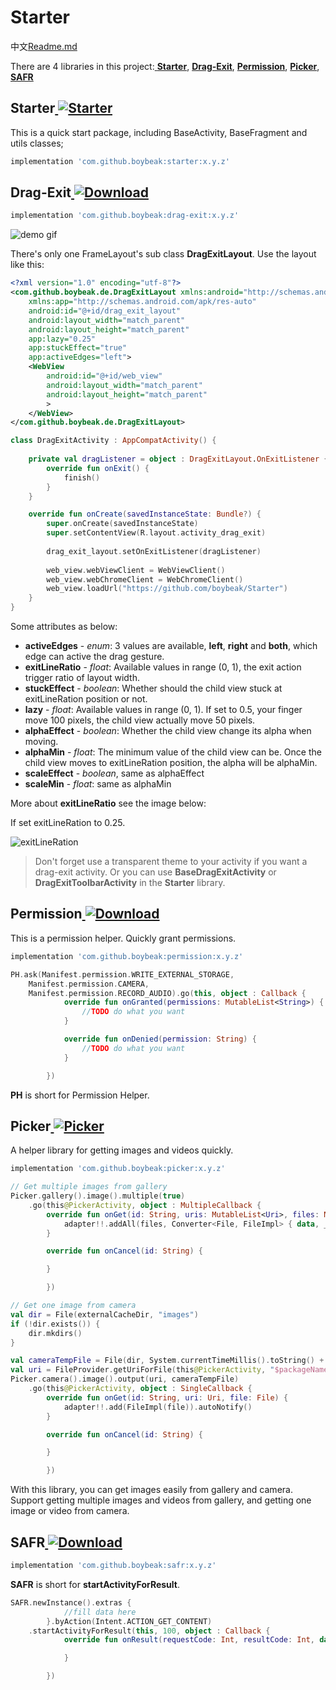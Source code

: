 

# Starter

中文[Readme.md](https://github.com/boybeak/Starter/blob/master/README_cn.md)

There are 4 libraries in this project:[ **Starter**](https://github.com/boybeak/Starter#starter--), [**Drag-Exit**](https://github.com/boybeak/Starter#drag-exit--), [**Permission**](https://github.com/boybeak/Starter#permission--), [**Picker**](https://github.com/boybeak/Starter#picker--), [**SAFR**](https://github.com/boybeak/Starter#safr--)

## Starter[ ![Starter](https://api.bintray.com/packages/boybeak/nulldreams/starter/images/download.svg) ](https://bintray.com/boybeak/nulldreams/starter/_latestVersion)

This is a quick start package, including BaseActivity, BaseFragment and utils classes;

```groovy
implementation 'com.github.boybeak:starter:x.y.z'
```

## Drag-Exit[ ![Download](https://api.bintray.com/packages/boybeak/nulldreams/drag-exit/images/download.svg) ](https://bintray.com/boybeak/nulldreams/drag-exit/_latestVersion)

```groovy
implementation 'com.github.boybeak:drag-exit:x.y.z'
```

![demo gif](https://github.com/boybeak/Starter/blob/master/gif/drag-exit.gif)

There's only one FrameLayout's sub class **DragExitLayout**. Use the layout like this:

```xml
<?xml version="1.0" encoding="utf-8"?>
<com.github.boybeak.de.DragExitLayout xmlns:android="http://schemas.android.com/apk/res/android"
    xmlns:app="http://schemas.android.com/apk/res-auto"
    android:id="@+id/drag_exit_layout"
    android:layout_width="match_parent"
    android:layout_height="match_parent"
    app:lazy="0.25"
    app:stuckEffect="true"
    app:activeEdges="left">
	<WebView 
        android:id="@+id/web_view"
        android:layout_width="match_parent"
        android:layout_height="match_parent"
        >
    </WebView>
</com.github.boybeak.de.DragExitLayout>
```

```kotlin
class DragExitActivity : AppCompatActivity() {
    
    private val dragListener = object : DragExitLayout.OnExitListener {
        override fun onExit() {
			finish()
        }
    }

    override fun onCreate(savedInstanceState: Bundle?) {
        super.onCreate(savedInstanceState)
        super.setContentView(R.layout.activity_drag_exit)
        
        drag_exit_layout.setOnExitListener(dragListener)
        
        web_view.webViewClient = WebViewClient()
        web_view.webChromeClient = WebChromeClient()
        web_view.loadUrl("https://github.com/boybeak/Starter")
    }
}
```

Some attributes as below:

- **activeEdges** - *enum*: 3 values are available, **left**, **right** and **both**, which edge can active the drag gesture.
- **exitLineRatio** - *float*: Available values in range (0, 1), the exit action trigger ratio of layout width.
- **stuckEffect** - *boolean*:  Whether should the child view stuck at exitLineRation position or not.
- **lazy** - *float*: Available values in range (0, 1). If set to 0.5, your finger move 100 pixels, the child view actually move 50 pixels.
- **alphaEffect** - *boolean*: Whether the child view change its alpha when moving.
- **alphaMin** - *float*: The minimum value of the child view can be. Once the child view moves to exitLineRation position, the alpha will be alphaMin.
- **scaleEffect** - *boolean*, same as alphaEffect
- **scaleMin** - *float*: same as alphaMin

More about **exitLineRatio** see the image below:

If set exitLineRation to 0.25.

![exitLineRation](https://github.com/boybeak/Starter/blob/master/gif/exitLineRation.png)

> Don't forget use a transparent theme to your activity if you want a drag-exit activity. Or you can use **BaseDragExitActivity** or **DragExitToolbarActivity** in the **Starter** library.

## Permission[ ![Download](https://api.bintray.com/packages/boybeak/nulldreams/permission/images/download.svg) ](https://bintray.com/boybeak/nulldreams/permission/_latestVersion)

This is a permission helper. Quickly grant permissions.

```groovy
implementation 'com.github.boybeak:permission:x.y.z'
```

```kotlin
PH.ask(Manifest.permission.WRITE_EXTERNAL_STORAGE, 
	Manifest.permission.CAMERA, 
	Manifest.permission.RECORD_AUDIO).go(this, object : Callback {
            override fun onGranted(permissions: MutableList<String>) {
				//TODO do what you want
            }

            override fun onDenied(permission: String) {
				//TODO do what you want
            }

        })
```

**PH** is short for Permission Helper.



## Picker[ ![Picker](https://api.bintray.com/packages/boybeak/nulldreams/picker/images/download.svg) ](https://bintray.com/boybeak/nulldreams/picker/_latestVersion)

A helper library for getting images and videos quickly.

```groovy
implementation 'com.github.boybeak:picker:x.y.z'
```

```kotlin
// Get multiple images from gallery
Picker.gallery().image().multiple(true)
	.go(this@PickerActivity, object : MultipleCallback {
		override fun onGet(id: String, uris: MutableList<Uri>, files: MutableList<File>) {
		    adapter!!.addAll(files, Converter<File, FileImpl> { data, _ -> FileImpl(data) }).autoNotify()
		}

		override fun onCancel(id: String) {

		}

	    })
```

```kotlin
// Get one image from camera
val dir = File(externalCacheDir, "images")
if (!dir.exists()) {
    dir.mkdirs()
}

val cameraTempFile = File(dir, System.currentTimeMillis().toString() + ".jpg")
val uri = FileProvider.getUriForFile(this@PickerActivity, "$packageName.provider", cameraTempFile)
Picker.camera().image().output(uri, cameraTempFile)
	.go(this@PickerActivity, object : SingleCallback {
		override fun onGet(id: String, uri: Uri, file: File) {
		    adapter!!.add(FileImpl(file)).autoNotify()
		}

		override fun onCancel(id: String) {

		}

	    })
```

With this library, you can get images easily from gallery and camera. Support getting multiple images and videos from gallery, and getting one image or video from camera.



## SAFR[ ![Download](https://api.bintray.com/packages/boybeak/nulldreams/safr/images/download.svg) ](https://bintray.com/boybeak/nulldreams/safr/_latestVersion)

```groovy
implementation 'com.github.boybeak:safr:x.y.z'
```

**SAFR** is short for **startActivityForResult**.

```kotlin
SAFR.newInstance().extras {
            //fill data here
        }.byAction(Intent.ACTION_GET_CONTENT)
	.startActivityForResult(this, 100, object : Callback {
            override fun onResult(requestCode: Int, resultCode: Int, data: Intent?) {

            }

        })
```

